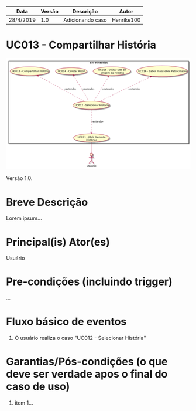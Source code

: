 | Data       | Versão  | Descrição       | Autor            |
| ---------- | ------- | --------------- | ---------------- |
| 28/4/2019 | 1.0 | Adicionando caso | Henrike100 |


# UC013 - Compartilhar História


![diagrama](Ler_Historia.png)

Versão 1.0.

# Breve Descrição
Lorem ipsum...

# Principal(is) Ator(es)
Usuário

# Pre-condições (incluindo trigger)
...

# Fluxo básico de eventos
1. O usuário realiza o caso "UC012 - Selecionar História"


# Garantias/Pós-condições (o que deve ser verdade apos o final do caso de uso)
1. item 1...
